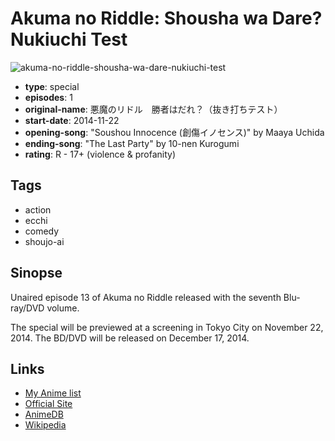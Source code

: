 # Akuma no Riddle: Shousha wa Dare? Nukiuchi Test

![akuma-no-riddle-shousha-wa-dare-nukiuchi-test](https://cdn.myanimelist.net/images/anime/11/63653.jpg)

-   **type**: special
-   **episodes**: 1
-   **original-name**: 悪魔のリドル　勝者はだれ？（抜き打ちテスト）
-   **start-date**: 2014-11-22
-   **opening-song**: "Soushou Innocence (創傷イノセンス)" by Maaya Uchida
-   **ending-song**: "The Last Party" by 10-nen Kurogumi
-   **rating**: R - 17+ (violence & profanity)

## Tags

-   action
-   ecchi
-   comedy
-   shoujo-ai

## Sinopse

Unaired episode 13 of Akuma no Riddle released with the seventh Blu-ray/DVD volume.

The special will be previewed at a screening in Tokyo City on November 22, 2014. The BD/DVD will be released on December 17, 2014.

## Links

-   [My Anime list](https://myanimelist.net/anime/24751/Akuma_no_Riddle__Shousha_wa_Dare_Nukiuchi_Test)
-   [Official Site](http://akuma-riddle.com/bddvd/bddvd_07.php)
-   [AnimeDB](http://anidb.info/perl-bin/animedb.pl?show=anime&aid=9916)
-   [Wikipedia](http://en.wikipedia.org/wiki/Riddle_Story_of_Devil)
